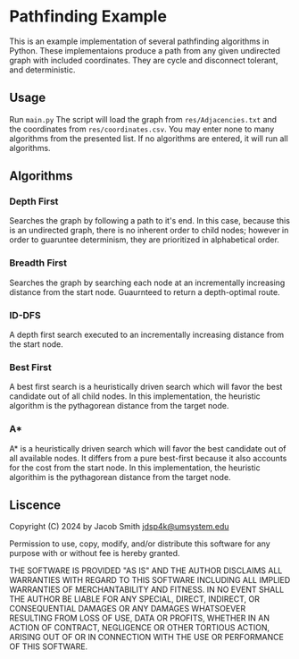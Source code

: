 # Pathfinding Example
This is an example implementation of several pathfinding algorithms in Python. These implementaions produce a path from any given undirected graph with included coordinates. They are cycle and disconnect tolerant, and deterministic.

## Usage
Run `main.py`
The script will load the graph from `res/Adjacencies.txt` and the coordinates from `res/coordinates.csv`.
You may enter none to many algorithms from the presented list. If no algorithms are entered, it will run all algorithms.

## Algorithms

### Depth First
Searches the graph by following a path to it's end. In this case, because this is an undirected graph, there is no inherent order to child nodes; however in order to guaruntee determinism, they are prioritized in alphabetical order.

### Breadth First
Searches the graph by searching each node at an incrementally increasing distance from the start node. Guaurnteed to return a depth-optimal route. 

### ID-DFS
A depth first search executed to an incrementally increasing distance from the start node.

### Best First
A best first search is a heuristically driven search which will favor the best candidate out of all child nodes. In this implementation, the heuristic algorithm is the pythagorean distance from the target node.

### A*
A* is a heuristically driven search which will favor the best candidate out of all available nodes. It differs from a pure best-first because it also accounts for the cost from the start node. In this implementation, the heuristic algorithim is the pythagorean distance from the target node.

## Liscence
Copyright (C) 2024 by Jacob Smith <jdsp4k@umsystem.edu>

Permission to use, copy, modify, and/or distribute this software for any purpose with or without fee is hereby granted.

THE SOFTWARE IS PROVIDED "AS IS" AND THE AUTHOR DISCLAIMS ALL WARRANTIES WITH REGARD TO THIS SOFTWARE INCLUDING ALL IMPLIED WARRANTIES OF MERCHANTABILITY AND FITNESS. IN NO EVENT SHALL THE AUTHOR BE LIABLE FOR ANY SPECIAL, DIRECT, INDIRECT, OR CONSEQUENTIAL DAMAGES OR ANY DAMAGES WHATSOEVER RESULTING FROM LOSS OF USE, DATA OR PROFITS, WHETHER IN AN ACTION OF CONTRACT, NEGLIGENCE OR OTHER TORTIOUS ACTION, ARISING OUT OF OR IN CONNECTION WITH THE USE OR PERFORMANCE OF THIS SOFTWARE.
